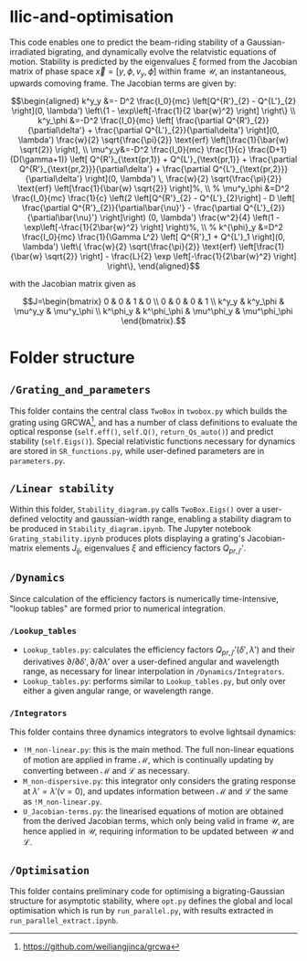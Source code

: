 # Ilic-and-optimisation

This code enables one to predict the beam-riding stability of a Gaussian-irradiated bigrating, and dynamically evolve the relatvistic equations of motion. Stability is predicted by the eigenvalues $\xi$ formed from the Jacobian matrix of phase space $\vec{x}=[y,\phi,v_y,\dot{\phi}]$ within frame $\mathcal{U}$, an instantaneous, upwards comoving frame. The Jacobian terms are given by: 

<!-- ```math
\begin{aligned}
    k^y_y &=- D^2 \frac{I_0}{mc} \left[Q^{R'}_{2} - Q^{L'}_{2} \right](0, \lambda') \left\{1 - \exp\left[-\frac{1}{2 \bar{w}^2} \right] \right\} \\
    k^y_\phi &=-D^2 \frac{I_0}{mc} \left[ \frac{\partialQ^{R'}_{2}}{\partial\delta'} + \frac{\partialQ^{L'}_{2}}{\partial\delta'} \right](0, \lambda') \frac{w}{2} \sqrt{\frac{\pi}{2}} \erf\left[\frac{1}{\bar{w} \sqrt{2}}  \right], \\
    \mu^y_y&=-D^2 \frac{I_0}{mc} \frac{1}{c} \frac{D+1}{D(\gamma+1)} \left[ Q^{R'}_{\text{pr,1}} + Q^{L'}_{\text{pr,1}} + \frac{\partialQ^{R'}_{\text{pr,2}}}{\partial\delta'} + \frac{\partialQ^{L'}_{\text{pr,2}}}{\partial\delta'} \right](0, \lambda') \, \frac{w}{2} \sqrt{\frac{\pi}{2}} \erf\left[\frac{1}{\bar{w} \sqrt{2}} \right],  \\
    \mu^y_\phi &=D^2 \frac{I_0}{mc} \frac{1}{c} \left(2 \left[Q^{R'}_{2} - Q^{L'}_{2}\right] - D \left[ \frac{\partial Q^{R'}_{2}}{\partial\bar{\nu}'} - \frac{\partial Q^{L'}_{2}}{\partial\bar{\nu}'} \right]\right) (0, \lambda') \frac{w^2}{4} \left(1 - \exp\left[-\frac{1}{2\bar{w}^2} \right] \right) \\
    k^\phi_y &=D^2 \frac{I_0}{mc} \frac{1}{\Gamma L^2} \left[ Q^{R'}_1 + Q^{L'}_1 \right](0, \lambda') \left\{ \frac{w}{2} \sqrt{\frac{\pi}{2}} \erf \left[\frac{1}{\bar{w} \sqrt{2}} \right] - \frac{L}{2} \exp \left[-\frac{1}{2\bar{w}^2} \right] \right\}, \\
    k^\phi_\phi &=D^2 \frac{I_0}{mc} \frac{1}{\Gamma L^2} \left( \frac{\partialQ^{R'}_{1}}{\partial\delta'} - \frac{\partialQ^{L'}_{1}}{\partial\delta'} -\left[ Q^{R'}_{2} - Q^{L'}_{2} \right] \right) (0, \lambda') \frac{w^2}{4} \left(1 - \exp\left[-\frac{1}{2\bar{w}^2} \right]  \right), \\
    \mu^\phi_y &= D^2 \frac{I_0}{mc} \frac{1}{\Gamma L^2} \frac{1}{c} \frac{D+1}{D(\gamma+1)} \left( \frac{\partialQ^{R'}_{1}}{\partial\delta'} - \frac{\partialQ^{L'}_{1}}{\partial\delta'} -\left[ Q^{R'}_{2} - Q^{L'}_{2} \right] \right) (0, \lambda') \frac{w^2}{4} \left(1 - \exp\left[-\frac{1}{2\bar{w}^2} \right]  \right), \\
    \mu^\phi_\phi&=-D^2 \frac{I_0}{mc} \frac{1}{\Gamma {L'}^2} \frac{1}{c} \left( 2 \left[Q^{R'}_{\text{pr,1}} + Q^{L'}_{\text{pr,1}} \right] - D \left[ \frac{\partial Q^{R'}_{\text{pr,1}}}{\partial{\bar{\nu}'}} + \frac{\partial Q^{L'}_{\text{pr,1}}}{\partial{\bar{\nu}'}} \right] \right) (0, \lambda')
    \,\frac{w^2}{4} \left\{ \frac{w}{2}\sqrt{\frac{\pi}{2}}  \erf\left[\frac{1}{\bar{w} \sqrt{2}} \right] -\frac{L'}{2}\exp[-\frac{1}{2\bar{w}^2}] \right\}, 
\end{aligned}
``` -->

```math
\begin{aligned}
    k^y_y &=- D^2 \frac{I_0}{mc} \left[Q^{R'}_{2} - Q^{L'}_{2} \right](0, \lambda') \left\{1 - \exp\left[-\frac{1}{2 \bar{w}^2} \right] \right\} \\
    k^y_\phi &=-D^2 \frac{I_0}{mc} \left[ \frac{\partial Q^{R'}_{2}}{\partial\delta'} + \frac{\partial Q^{L'}_{2}}{\partial\delta'} \right](0, \lambda') \frac{w}{2} \sqrt{\frac{\pi}{2}} \text{erf} \left[\frac{1}{\bar{w} \sqrt{2}}  \right], \\
    \mu^y_y&=-D^2 \frac{I_0}{mc} \frac{1}{c} \frac{D+1}{D(\gamma+1)} \left[ Q^{R'}_{\text{pr,1}} + Q^{L'}_{\text{pr,1}} + \frac{\partial Q^{R'}_{\text{pr,2}}}{\partial\delta'} + \frac{\partial Q^{L'}_{\text{pr,2}}}{\partial\delta'} \right](0, \lambda') \, \frac{w}{2} \sqrt{\frac{\pi}{2}} \text{erf} \left[\frac{1}{\bar{w} \sqrt{2}} \right]%, \\
    % \mu^y_\phi &=D^2 \frac{I_0}{mc} \frac{1}{c} \left(2 \left[Q^{R'}_{2} - Q^{L'}_{2}\right] - D \left[ \frac{\partial Q^{R'}_{2}}{\partial\bar{\nu}'} - \frac{\partial Q^{L'}_{2}}{\partial\bar{\nu}'} \right]\right) (0, \lambda') \frac{w^2}{4} \left(1 - \exp\left[-\frac{1}{2\bar{w}^2} \right] \right)%, \\
    % k^{\phi}_y &=D^2 \frac{I_0}{mc} \frac{1}{\Gamma L^2} \left[ Q^{R'}_1 + Q^{L'}_1 \right](0, \lambda') \left\{ \frac{w}{2} \sqrt{\frac{\pi}{2}} \text{erf} \left[\frac{1}{\bar{w} \sqrt{2}} \right] - \frac{L}{2} \exp \left[-\frac{1}{2\bar{w}^2} \right] \right\},
\end{aligned}
```

with the Jacobian matrix given as 
```math
J=\begin{bmatrix}
    0 & 0 & 1 & 0 \\
    0 & 0 & 0 & 1 \\
    k^y_y & k^y_\phi & \mu^y_y & \mu^y_\phi \\
    k^\phi_y & k^\phi_\phi & \mu^\phi_y & \mu^\phi_\phi 
\end{bmatrix}.
```

# Folder structure

## `/Grating_and_parameters`
This folder contains the central class ``TwoBox`` in ``twobox.py`` which builds the grating using GRCWA[^1], and has a number of class definitions to evaluate the optical response (``self.eff()``, ``self.Q()``, ``return_Qs_auto()``) and predict stability (``self.Eigs()``). Special relativistic functions necessary for dynamics are stored in ``SR_functions.py``, while user-defined parameters are in ``parameters.py``. 

## ``/Linear stability``
Within this folder, ``Stability_diagram.py`` calls ``TwoBox.Eigs()`` over a user-defined veloctity and gaussian-width range, enabling a stability diagram to be produced in ``Stability_diagram.ipynb``. The Jupyter notebook ``Grating_stability.ipynb`` produces plots displaying a grating's Jacobian-matrix elements $J_{ij}$, eigenvalues $\xi$ and efficiency factors $Q_{pr,j'}'$.

## ``/Dynamics``
Since calculation of the efficiency factors is numerically time-intensive, "lookup tables" are formed prior to numerical integration.

### ``/Lookup_tables``
- `Lookup_tables.py`: calculates the efficiency factors $Q_{pr,j'}'(\delta',\lambda')$ and their derivatives $\partial / \partial \delta', \partial / \partial \lambda'$ over a user-defined angular and wavelength range, as necessary for linear interpolation in ``/Dynamics/Integrators``.
- `Lookup_tables.py`: performs similar to `Lookup_tables.py`, but only over either a given angular range, or wavelength range.

### ``/Integrators``
This folder contains three dynamics integrators to evolve lightsail dynamics:
- `!M_non-linear.py`: this is the main method. The full non-linear equations of motion are applied in frame $\mathcal{M}$, which is continually updating by converting between $\mathcal{M}$ and $\mathcal{L}$ as necessary.
- `M_non-dispersive.py`: this integrator only considers the grating response at $\lambda'=\lambda'(v=0)$, and updates information between $\mathcal{M}$ and $\mathcal{L}$ the same as `!M_non-linear.py`.
- `U_Jacobian-terms.py`: the linearised equations of motion are obtained from the derived Jacobian terms, which only being valid in frame $\mathcal{U}$, are hence applied in $\mathcal{U}$, requiring information to be updated between $\mathcal{U}$ and $\mathcal{L}$.

## ``/Optimisation``
This folder contains preliminary code for optimising a bigrating-Gaussian structure for asymptotic stability, where `opt.py` defines the global and local optimisation which is run by `run_parallel.py`, with results extracted in `run_parallel_extract.ipynb`.

[^1]: https://github.com/weiliangjinca/grcwa
